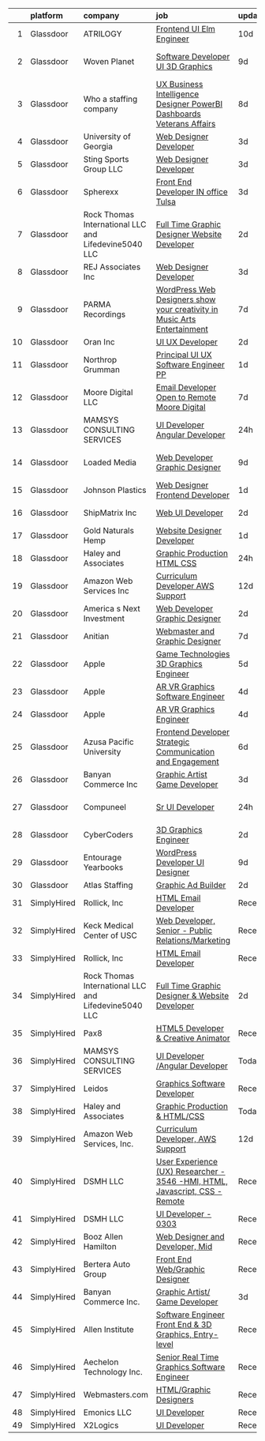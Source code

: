

|    | platform    | company                                              | job                                                                                                                                                                                                                                                                                                                                                                                                                                                                                                                                                                                                                                                                                                                                                                                                                                                                                                                                                                                                                                                                                                                                                                                                                                                                                                                                                           | update_time   | location                       |
|---:|:------------|:-----------------------------------------------------|:--------------------------------------------------------------------------------------------------------------------------------------------------------------------------------------------------------------------------------------------------------------------------------------------------------------------------------------------------------------------------------------------------------------------------------------------------------------------------------------------------------------------------------------------------------------------------------------------------------------------------------------------------------------------------------------------------------------------------------------------------------------------------------------------------------------------------------------------------------------------------------------------------------------------------------------------------------------------------------------------------------------------------------------------------------------------------------------------------------------------------------------------------------------------------------------------------------------------------------------------------------------------------------------------------------------------------------------------------------------|:--------------|:-------------------------------|
|  1 | Glassdoor   | ATRILOGY                                             | [Frontend   UI Elm Engineer](https://www.glassdoor.com/partner/jobListing.htm?pos=110&ao=1110586&s=58&guid=00000181b88ae41dbd586f4e1a5997cd&src=GD_JOB_AD&t=SR&vt=w&ea=1&cs=1_63b6e9bf&cb=1656658519423&jobListingId=1007951974151&cpc=01657B10174A43CF&jrtk=3-0-1g6s8lp28irnr801-1g6s8lp2p2beh000-68a92fa90fcbb848--6NYlbfkN0Coaqwr41TC2LgejnR7Utnytr6GYvK_E0y3WIq7ZdLRae9o-QpJIESlqP3qGLJFeU5dqe6N4gMCbDR-n3pXvhT98Mgxod8UQAAqLWEQreMdixZW2B1RD6nfE-sLKercspbsywCsncoq0A22johr5wHrPfrvYirmkD7Z-IhZUBpg9n0XvkQQuqYKp6cIBLnCcSzXUU1aV1gDOKfh5aDxRj34J4roQ0HpOAvmezBDmiWIUuBvcHaXWQ5KImVSZhHNJnDCUfp8tIv-MRNka9Rz5QoFIHUEYJhM3A43F8FSJXKAONSKKtZzazGChvPPuNErCrexXh8C_KfpF7OUhBC-764R396lQFYB2-lbIKhgzXC94aSfyx08WCZTJp5iL5G6V94OSsvQlYhQx1nNmHtoM2q6jlDfsYK3vqLHY_E7QD0uheVWCg9KwtwK5eYaEK4rOm2arzIEo_MmOZIh6IoHBL0FSQHyk8Ymip5yAAYjPqn1PFaErIzJyq1lzne21JMAultnV6XGV2l3FQ%3D%3D)                                                                                                                                                                                                                                                                                                                                                                                                                                                                             | 10d           | Remote                         |
|  2 | Glassdoor   | Woven Planet                                         | [Software Developer  UI 3D Graphics ](https://www.glassdoor.com/partner/jobListing.htm?pos=107&ao=1110586&s=58&guid=00000181b88ae41dbd586f4e1a5997cd&src=GD_JOB_AD&t=SR&vt=w&ea=1&cs=1_9e1f5a6a&cb=1656658519423&jobListingId=1007955687010&cpc=DF7064BA3070673B&jrtk=3-0-1g6s8lp28irnr801-1g6s8lp2p2beh000-da7d4409d741f80d--6NYlbfkN0DSgjPPcnEdvoK3uuxfISLALE6pB1FR7YSHOr_tSg5_QCn410VK5Ds4sai37YL-FnEhUvG6znOTbphGwngXcmoHQ9ABJRffHNWhLUdiDxUSHVTiGv3ojd4-sF3sJNM4xsyd01VO5GnQJyVvfpULynuHBxYqfojnCTSmBGCbjWQ81L1iddkWxQrTCbsYQ0oVZlW_g-ODxN-q1hvI0-1UGk5gUIioMYwpyzPrvsQjdEANHFvO3687ELIQQjFbSe46Mr1JdZv3zwKWvoArxX-hlkFgy_ZLlZ7P-gwUNjJ_byPlA5svEW9R6L_3xma5fJH0esOd7RbH3o20yIZ6S9hmzL9vSaADqooB64Hai_mV39dfuWpCzKFpj32tepzjaH65GqeU9KvkeFtixxEsmIalbbeIM7vfH0iUPLJxBcHxOccIj7z6zMK_HiKnvEnbYy1dIMVd9MS961Tsp7tzHlCMa9RQI9nJFK9mrNPMy-2JYHauO3G5qgJhQLC6iqzLuhhd88as-Yx6YfYLSWadHMXG9PEVORwgbq-jJiQFl3MJoxJ8_7w1e4ZOHL_trWdL4FHM0pityoQ_viqz2g%3D%3D)                                                                                                                                                                                                                                                                                                                                                                                                    | 9d            | San Francisco, CA              |
|  3 | Glassdoor   | Who    a staffing company                            | [UX Business Intelligence Designer  PowerBI Dashboards    Veterans Affairs](https://www.glassdoor.com/partner/jobListing.htm?pos=117&ao=1110586&s=58&guid=00000181b88ae41dbd586f4e1a5997cd&src=GD_JOB_AD&t=SR&vt=w&ea=1&cs=1_06b45792&cb=1656658519424&jobListingId=1007957371701&cpc=C4A69CCDBB3B9599&jrtk=3-0-1g6s8lp28irnr801-1g6s8lp2p2beh000-acb55621a247932b--6NYlbfkN0D8qe4D8speIWsVRs46h0m7IsudPd75aHHMzmLGJRCPyG-QMcvsiuXB6iu7s5abUKo0jjGWnmE987aW6ZMO3r4LdCGmJYSn4tbTK9DkTgkDTU5-wS5OsX2UlY4yfNhQkUXfNNreZNj8NOnLqnzbXXdAmBWUbTZHPRa1DAYDqDO74tasTuMec7s68fTLMX_s5ZQxH3JU8c1_KpLHoyeSDHT8o6J_RYt7j9wHe75362wkmUaRROuQihRqZ3bbtTS3VA5ze23V9i9qXhOfQAHf-7eLuaw9vhilTyTdNKILv8AZEnFyxEwCWH1ZN6O7nAykw57xeVvtX5hNp8wLsh8lsctwZZiZqz4KYrjvpH4jgxXSowiBJCVZvdQ9jJTwajI2AXOOL3Lo06xo8u46Rsq2RT6oPl8vnZ1XtXc1GwP7jsi8EUzIzP50ZlcfxBjKyG9VBl0AWFvi-QbKy7Riu3cO5p8S08ajnYJV3UMjkVVmnmBDsD7CpUH9Gu_0GnNvbmnQ86P3l6bo7bIRxH8lNzt56gjJUe71QdPlI6S1pB1nq4NlN6rLbjmuUef_NQ2UGtaodY8%3D)                                                                                                                                                                                                                                                                                                                                                                            | 8d            | Remote                         |
|  4 | Glassdoor   | University of Georgia                                | [Web Designer Developer](https://www.glassdoor.com/partner/jobListing.htm?pos=105&ao=1110586&s=58&guid=00000181b88ae41dbd586f4e1a5997cd&src=GD_JOB_AD&t=SR&vt=w&ea=1&cs=1_e1272306&cb=1656658519423&jobListingId=1007966573271&cpc=DF7064BA3070673B&jrtk=3-0-1g6s8lp28irnr801-1g6s8lp2p2beh000-e3c49035be86bb61--6NYlbfkN0DdLn5tXN_RiyJSiFodarGZFJKa8s6F6AK0THPBWp05McNH5sQAMcv2hHHUw23Dvy682i9Ugj4QjyYoJKmW5egHTZW7sKL4M03MLhhHXoE0YurYQ4zRbYAwXGhEz2rR3TcTW2d7wmVq0Tq_b28eCj9mRK3um4C4h0J14Pk64CenYkY8ibtFY1et0fwq-5J8LLWQazaF0YOVgZ50fqkKrmJCnvCx58ckRMi2YObd4tjT7WE_iDjqS5xYX7-ZeEFsRplH-cGeVUZvsLYPYMYSmcGO0BKES_-R2ECyGyWDECv3h1fZ_CmZwFg1ADxYUm8OaTIQvoh36mjPWPwNC185Xdb5vszQzfpUaDAoukcXVO1kGBm2qj51ACzZk75aGeQAN9yRk_F6Adb0Os-LY8ltFdjLQJX_4g1NEkv_RpjGrxtRXGvBg0mMwQTTgViRomwCqKC_pmhRLG4Xtwa8ux7T53oah3LCZFrG6HoUiog1LsF6XPP1d3xXkWOwK4xgzNLQs4pn4jhElunPfw%3D%3D)                                                                                                                                                                                                                                                                                                                                                                                                                                                                                 | 3d            | Athens, GA                     |
|  5 | Glassdoor   | Sting Sports Group  LLC                              | [Web Designer Developer](https://www.glassdoor.com/partner/jobListing.htm?pos=104&ao=1110586&s=58&guid=00000181b88ae41dbd586f4e1a5997cd&src=GD_JOB_AD&t=SR&vt=w&ea=1&cs=1_128462df&cb=1656658519422&jobListingId=1007965945473&cpc=B576E40E3A51D23B&jrtk=3-0-1g6s8lp28irnr801-1g6s8lp2p2beh000-7aa6ed2c7a1666f9--6NYlbfkN0CO3DEfAY9A68AIVwcxeRGvQUfeLcLgbZIyCfLEHxv2SZVKkquo_LQo712HIgkdXbJ-nyzvMI5zAVDDxnBB20dV19Pjqj4grMzYD55erRDGhyKWRc-5yL7nhPy2_nAEKeYIgowmybDNDjYvnbAiTZMHc0zKbFKNkRkOR4dQlsFasbfCPDHFXkQgfJvKytGSIu93JoV6_oRa5ZaY3S-dOFSUHTfh9oUGdiH41GE8eBja69zgD--sdpr4YQ_Pha48QbSsaOWV7rrIEE2A-a-9NyaIjaJWW8rYKa9sZiTQ8L870IQBQipvNo5NodhQOo4qX9lDXDNY3fnLiyWRsrV6ONklaIuUd41PXrrNln9aawGAJF5Cm2F7DL6ZIqT0dV9Zwl2LLwlnQ6AFLHAthMdGCzFqC9CxJXirmqJ5xBcT0JNZ9KTuBQu3S6gGK0Rkfxtf8gBy6eqGyNferjGEd1qf0RkIpgHUwUP1Yjua3ZrmL0n9ipSgAtBQeKFHdwoZWjzy8LA%3D)                                                                                                                                                                                                                                                                                                                                                                                                                                                                                               | 3d            | Addison, TX                    |
|  6 | Glassdoor   | Spherexx                                             | [Front End Developer  IN office Tulsa ](https://www.glassdoor.com/partner/jobListing.htm?pos=106&ao=1110586&s=58&guid=00000181b88ae41dbd586f4e1a5997cd&src=GD_JOB_AD&t=SR&vt=w&ea=1&cs=1_9b7b76ba&cb=1656658519423&jobListingId=1007967703895&cpc=9FFE37255B2C047E&jrtk=3-0-1g6s8lp28irnr801-1g6s8lp2p2beh000-5d316a317d99e572--6NYlbfkN0Ar-b2sXLjCP4QY-szYbWhNBx72unLQTg-omuslU3R7RiSpzM09c9Orffht-Gj-hnH_uTkfT51HQvYcLvXpnkArRfp0bPsP2LI5SsPyTMU-g-jlq0rLNG2PNa85R8osYqJV8ne3JWbfOEqCHmeQXuVLEv3uyCJ9x5vuz5BzQb5vs-2StGOZXrMMAaqkqFlZrxJqlHy-veCVmW9Dm9KkSn4GVdYESHKMsNlzbE8BgIsjDosOAL4S8-WmUxKHg53d1--lq4KhlTq-6npRinJGoEL9TniLHu2ryzYPxRYJH1A13rI1AL2mGPnOPXjp9DRM94MFvYR-lxtY_B4Od0y7JbdKmQ2t2Kx2NdMCyaurNF096aqlAvMZeXebo_RV7S7jT-8Tl62whzefESotvWjDut7yQnOXa1RGqWvn183aPtzhKZxMh2xzrIAb76F0jA6aqMB4WZipjXgvdfjZ2pu3EG0Ckzl7YOzl2T7VbBe7NoRfV5WJv6W66D57fyWMyScvkVY_vACMFMFMJpc72kBujmyFCg9s49dWzWbo-cY1ip6D3oIMewXKLA9hrOWKz9b5ca3bCAxxtZcPI4dsm-5Eu5c_Eha27cEc_SrhNSkDTnD2upRThWrIZMhvWqgnUdfx_mkJkpUG3Qq1L_IhRb_S_YLIjoDrSNPXRfF8_NN7M5bU5T0rf92DzpN7meKGB_WXULbN-KxjSVmEvNYGR5pzs61uCvY-DJQPfT97PAjnv7Y1rN0ssGdagFEm8KqfhHKj8499jW9Rl0DiQg%3D%3D)                                                                                                                                                                                                  | 3d            | Tulsa, OK                      |
|  7 | Glassdoor   | Rock Thomas International LLC and Lifedevine5040 LLC | [Full Time Graphic Designer   Website Developer](https://www.glassdoor.com/partner/jobListing.htm?pos=122&ao=1136043&s=58&guid=00000181b88ae41dbd586f4e1a5997cd&src=GD_JOB_AD&t=SR&vt=w&ea=1&cs=1_c8619986&cb=1656658519424&jobListingId=1007969293875&jrtk=3-0-1g6s8lp28irnr801-1g6s8lp2p2beh000-fd15af229bac0b59-)                                                                                                                                                                                                                                                                                                                                                                                                                                                                                                                                                                                                                                                                                                                                                                                                                                                                                                                                                                                                                                          | 2d            | Phoenix, AZ                    |
|  8 | Glassdoor   | REJ   Associates  Inc                                | [Web Designer Developer](https://www.glassdoor.com/partner/jobListing.htm?pos=109&ao=1110586&s=58&guid=00000181b88ae41dbd586f4e1a5997cd&src=GD_JOB_AD&t=SR&vt=w&ea=1&cs=1_e2293994&cb=1656658519423&jobListingId=1007966601344&cpc=444700D72F2ECBCE&jrtk=3-0-1g6s8lp28irnr801-1g6s8lp2p2beh000-f21f92c11f9636e7--6NYlbfkN0AF_bfm7gzr-f4HtFIOaurJ6VoJjpjfwwjpbPTStdJTja__rm5RFnvmIqP4IgP5Pe9LPH0Wvd-eNmh-svet7uxInj_bsQckp_AgRbUVHkU9u_v3es87Or_Ts7e6a_xbBrm9_L7GMw2LRBWHymCT5m1nvlXN4krY8lr_MJ5t1ZbAHoB0YuYPu8GwMPDW80K6MAt4ndFdWI6wcHtmylGxDRGg2-G01qe89r-ecQGMkUL47n4sKsccwLMdCVWD-P7jM_5DJaO2X6ObNmnaalcRB7HA3tpl25EroKLSbKiQZ2aIvAkGI5TyrP7t5cjuJ7YGWYiZ2SD4vjZ55FcnAJtq0SWm1VDjSb9_5gYZUKfjC2r7iHfa-LWSOBlY-3O-nuMkyC3v9cR385nuOfm8pA0ft0EGOAuZOYaAuLPIwfHTSfKbh_bNXBgXIpJWPP-akSdOywtZBBc8lN5_gau9pK5ql6KaQzc60Wkbp9wVXEDBb_FRMy-ThTZ5lz8YAUIcuUVtofE%3D)                                                                                                                                                                                                                                                                                                                                                                                                                                                                                               | 3d            | Maryland                       |
|  9 | Glassdoor   | PARMA Recordings                                     | [WordPress Web Designers  show your creativity in Music Arts Entertainment](https://www.glassdoor.com/partner/jobListing.htm?pos=112&ao=1110586&s=58&guid=00000181b88ae41dbd586f4e1a5997cd&src=GD_JOB_AD&t=SR&vt=w&ea=1&cs=1_888fe63c&cb=1656658519424&jobListingId=1007960095074&cpc=8795CF9063CD573D&jrtk=3-0-1g6s8lp28irnr801-1g6s8lp2p2beh000-a51dcf66eccc53eb--6NYlbfkN0BMd6i3W3qmAtDke4ZitYLMBEMpVvOQU_aO9JUqgRRkgwDvgaVV8jWDDkXv0s9VdhdFtp8vgpc7Xd14geBqCVRfeb-Zk2gFUWrnzfN3CO7_Kshg7e9lFPeLlS31PbWmaUmDuWqBwBaZIqP5E8OfSbZVpgw5zRAc4LpRHBRqxyh3tAhzUrHfLFIfhkH6S2Qey-bCYwkIMEeosDg_L2aoQysLOXTkX7d9pJRcLaduayRWiKz20ij0nVxNKKgpr2e8N92tStxuSMnzaXa_9kamwZQh0FwWx3sfiykSF_7qDJpi7EwJma7qjmsJ4uv9id-zPPUow07tgYkB1V85ea6u4UM7A6hOv-se4tKo-yfm7fsf6JNvwbnWevreNd5wT1Q2_HBS243OUv122jOH4JTNudhqKi5ysoDYGqf0w2-b-8jkv4zZbK2BBNmuOOqQhAwcrZUsec5es-LZ0CrbQm6XbDdO_6_msepFZxTK0Ttc2_yiTSsN0h3RkvpgI9iQqdvFYzmfa_qGMvwlspuZr-_qhi470syynp__TM10WfFZgGgFVIUHI6JUI1Bb)                                                                                                                                                                                                                                                                                                                                                                                          | 7d            | Remote                         |
| 10 | Glassdoor   | Oran Inc                                             | [UI UX Developer](https://www.glassdoor.com/partner/jobListing.htm?pos=123&ao=1136043&s=58&guid=00000181b88ae41dbd586f4e1a5997cd&src=GD_JOB_AD&t=SR&vt=w&ea=1&cs=1_2f4061c4&cb=1656658519424&jobListingId=1007968707326&jrtk=3-0-1g6s8lp28irnr801-1g6s8lp2p2beh000-eb787d74f9429648-)                                                                                                                                                                                                                                                                                                                                                                                                                                                                                                                                                                                                                                                                                                                                                                                                                                                                                                                                                                                                                                                                         | 2d            | Remote                         |
| 11 | Glassdoor   | Northrop Grumman                                     | [Principal UI UX Software Engineer  PP ](https://www.glassdoor.com/partner/jobListing.htm?pos=111&ao=1110586&s=58&guid=00000181b88ae41dbd586f4e1a5997cd&src=GD_JOB_AD&t=SR&vt=w&cs=1_d0e938a2&cb=1656658519423&jobListingId=1007971257364&cpc=61B26E8FEFFA679F&jrtk=3-0-1g6s8lp28irnr801-1g6s8lp2p2beh000-e667908ea1979c05--6NYlbfkN0DPf8Tf_oakpB62WadId2dzQiWExtALTi0lpCM--zHBL1trAzPQuAwgDIBcPqMXQ2klhziy7flcJfnvCwMdg14aT8tEON-HNUIj-K9q3svYQ9nEhCH67u0Nizb8sx-EPaISx02UnSOnADAwJRnuB_wHk75utx4lsoiLlZ0VCoPAsvE-v2rhhXNEyBXuBIM6POlwh84H60zVpjYmdBo9tnVSsmbFK3LvQZo4PbbGRSIBayR2WpI5S79a0FVDVFV7zsS3GHcfXklDiqGLZgjNnbwNCRh-SZ14shcok7-l6rfEOvL_mvylh_wFQ8RhHxY4TwdiBjvfkL0-KsnwWZ5XlM5aRFdJv_QmB5f714TU6QFOt0qj9X7HX_5N-MWbydKTnEPhIhNtPEkp1xFon9eWxhQgK3qCa4Rk-kX-ADIQgQkEvD4D_cJbds1beybZ14ZwW_PTRajpJ7K-TPccR-499JPkw44VSias0AA-1D5RLKMGNssniuRFf_MRBK65jjrA9z7mKrpjztbWrguV3h8kohXlr9ZRoKo9yp0la6Y2KfrKzYBY6QGSSKUXSufp6EhDj0FL1gdwwH0OmuxkOh6sr8XL3btS3O9pItSE-T6_j69mzUYY79IpI2uCXe8SZW0jPxj1dCtZ5GFkoEfh0OiaIS2hxNscWoOLvgeFlGinmr_Q9q5vqiKVziciOPmfMKGBX8-H3ZeEJwz-IYP0LtxUyXdU-W27_SUsyQy4JNioP6g1hwbUOu0Gijb-NqqOaqmzC14G40vazMkDcuxTUAY9_qfmS6cgBpABjkFQEiY5e-SWz3PYVWaQEzRDZ5OwlZrJ_VyhC2-Sn2RFRqYk42lzcE-zqx7yGLpZSDE%3D)                                                                                                                    | 1d            | Annapolis Junction, MD         |
| 12 | Glassdoor   | Moore Digital LLC                                    | [Email Developer  Open to Remote    Moore Digital](https://www.glassdoor.com/partner/jobListing.htm?pos=125&ao=1136043&s=58&guid=00000181b88ae41dbd586f4e1a5997cd&src=GD_JOB_AD&t=SR&vt=w&cs=1_34f213e9&cb=1656658519424&jobListingId=1007958671475&jrtk=3-0-1g6s8lp28irnr801-1g6s8lp2p2beh000-fd53c0a317222ee2-)                                                                                                                                                                                                                                                                                                                                                                                                                                                                                                                                                                                                                                                                                                                                                                                                                                                                                                                                                                                                                                             | 7d            | Lanham, MD                     |
| 13 | Glassdoor   | MAMSYS CONSULTING SERVICES                           | [UI Developer  Angular Developer](https://www.glassdoor.com/partner/jobListing.htm?pos=120&ao=1136043&s=58&guid=00000181b88ae41dbd586f4e1a5997cd&src=GD_JOB_AD&t=SR&vt=w&ea=1&cs=1_e0467345&cb=1656658519424&jobListingId=1007973099677&jrtk=3-0-1g6s8lp28irnr801-1g6s8lp2p2beh000-db1f558f5fd946af-)                                                                                                                                                                                                                                                                                                                                                                                                                                                                                                                                                                                                                                                                                                                                                                                                                                                                                                                                                                                                                                                         | 24h           | Remote                         |
| 14 | Glassdoor   | Loaded Media                                         | [Web Developer   Graphic Designer](https://www.glassdoor.com/partner/jobListing.htm?pos=126&ao=1136043&s=58&guid=00000181b88ae41dbd586f4e1a5997cd&src=GD_JOB_AD&t=SR&vt=w&ea=1&cs=1_ea952051&cb=1656658519424&jobListingId=1007954506967&jrtk=3-0-1g6s8lp28irnr801-1g6s8lp2p2beh000-d01cec0dabb94fcc-)                                                                                                                                                                                                                                                                                                                                                                                                                                                                                                                                                                                                                                                                                                                                                                                                                                                                                                                                                                                                                                                        | 9d            | West Hollywood, CA             |
| 15 | Glassdoor   | Johnson Plastics                                     | [Web Designer   Frontend Developer](https://www.glassdoor.com/partner/jobListing.htm?pos=108&ao=1110586&s=58&guid=00000181b88ae41dbd586f4e1a5997cd&src=GD_JOB_AD&t=SR&vt=w&ea=1&cs=1_90abaf7f&cb=1656658519423&jobListingId=1007970619173&cpc=FDA93C03AE7AED37&jrtk=3-0-1g6s8lp28irnr801-1g6s8lp2p2beh000-b1669279b77a73d6--6NYlbfkN0BxpP53ILL8GulLJ_NWfVzecCnjI9RptcsvEJd8wgfIdMiCYrY8isFU6RNoQGAHIrZ490JuHdakdZ_XywMj5RyFhNQz2bDuds8_vE3jlgaCeVADWE2EzENuT3Kl1f4FL1TQwScdVYosErEnXPL4g_bLYiv827fyt4FGLCROePbMPwRu51BILGX3N6gMFFmhYv8gC0Q1rDlenxmtT_CTjO5i8fe8DaX7FAx5jSqXJvGQmMnZFOOCqVcX4TGGCsFexGgIF8SyR9IznGAvTupgtgxwSBX8aNxJN163v2iBRH90gTHTyvcBl0DbenGl72_TBb2TCPIDtiehOhxTP16CUMJN5OCaDFZJ21AHImH5ezQZnf0jdopxh-e3FaOyBPMMm0fcyIJNr1qb81_wCmLtUvhI9qH8cIeiAN_deb53xp4MXDdcoDvViG0G7b4jonAr4Ip215fl2-RplxiYRmwd6ja1wfOthi8xhZysQF5qAQJ6NVJq5d47ZlILj1NepLFqONo%3D)                                                                                                                                                                                                                                                                                                                                                                                                                                                                                    | 1d            | Findlay, OH                    |
| 16 | Glassdoor   | ShipMatrix  Inc                                      | [Web UI Developer](https://www.glassdoor.com/partner/jobListing.htm?pos=103&ao=1110586&s=58&guid=00000181b88ae41dbd586f4e1a5997cd&src=GD_JOB_AD&t=SR&vt=w&ea=1&cs=1_608e5717&cb=1656658519422&jobListingId=1007968870254&cpc=AECEB822CA110EBC&jrtk=3-0-1g6s8lp28irnr801-1g6s8lp2p2beh000-924fb4dbaa3a8d03--6NYlbfkN0DfhRLDY5E7BVY3xhBTAobuSaZ3WR2SqAJ-w4NHeQGDZ5-qCH-7Fb5kOPeKnefxrBeEmjDoS5MqNCKV-VhCLRI1Y92tyhK2mKbJ04gWByCnTafV7yeEquKDKhIw4VEaidx6yw2PFVd1L8vwKVhg-shhE8QKY7wcez-PsV6cmZwn60eQrpiq-g_sSGWqnYZNn_lTWot58RgWUL_D1iS5UxYEcGg5BPfNilhnESJDzTCU1WbRb_MrAEoXllbPQ7dEJq_4g_wrBvdx76a1gZEL6fcCmCf4hR0_8xztR8t-EmiscwecAgGFwUxbWQWBsxXX5svbrdFdtS20UXGduJecCgJ4bqRvw0PVi8N8XBku8YpjrWun9ak8-CPEwokb8XQYPLuaLYvE6HhAoi078n-_14i_ZS6Eyu4bHftSJogf20Ee3bD_HLm6-pQDqbuL0h5i9_YxVkO3SXQUV92ZL7JZxnEewjBqRL3nVpsTwWPZDIa4AmUpdHAVek5vkBRrazlauMGGD06R2oq5Dg%3D%3D)                                                                                                                                                                                                                                                                                                                                                                                                                                                                                       | 2d            | Cranberry Twp, PA              |
| 17 | Glassdoor   | Gold Naturals Hemp                                   | [Website Designer Developer](https://www.glassdoor.com/partner/jobListing.htm?pos=124&ao=1136043&s=58&guid=00000181b88ae41dbd586f4e1a5997cd&src=GD_JOB_AD&t=SR&vt=w&ea=1&cs=1_dc0a11b9&cb=1656658519424&jobListingId=1007970947546&jrtk=3-0-1g6s8lp28irnr801-1g6s8lp2p2beh000-d1b3ad55563907bc-)                                                                                                                                                                                                                                                                                                                                                                                                                                                                                                                                                                                                                                                                                                                                                                                                                                                                                                                                                                                                                                                              | 1d            | Provo, UT                      |
| 18 | Glassdoor   | Haley and Associates                                 | [Graphic Production   HTML CSS](https://www.glassdoor.com/partner/jobListing.htm?pos=102&ao=1110586&s=58&guid=00000181b88ae41dbd586f4e1a5997cd&src=GD_JOB_AD&t=SR&vt=w&ea=1&cs=1_e3935989&cb=1656658519421&jobListingId=1007973815740&cpc=6FC5BA77C9A4CD78&jrtk=3-0-1g6s8lp28irnr801-1g6s8lp2p2beh000-d7d8b1653f6f8c0d--6NYlbfkN0CEF3ci81HO7wDRIHOCq2uAoNGDTog5IUCVxP_j2lKr3R5TtpBJxMblmu-YrgnBPHOaZk879X9jG2qMjB24ixLxMEQKIfndZp18r6M9YlFZVkKnNF5fjukHKLrK4eMzh-P_T7_rEK3fb8hfhr20xs9qeaR22LNq5KZKk6wR54Cuo0ZDoLK3VR0qv2HWkQUh7m3Y5MKJZPx1S-9jD4cbuz_IUOVeBFdFcL49UZa4-DQTtchO1ZEZ7_NNjkJLrGtvAfNlw3aeiPCUdjdR1lDmODfYT1UaDeSRx55xh1Bin0PfEJp_R56a4xSRigmq3YLKBZi6XyWXcyveRbMr-7fY3TCwisocpZy3AMs7gPx2xe5z0CpoVTsgGtUJU9VD3jw7BOq8aTrc8g7wlSxpxkOnyKGCGzQULmkL8IlzisNb_gy_-uhJ6duJtiBJhEoenwAo0pbZmHXPibnP9CTLisM7AH7OjnEVJhQmRiqSVvONM70qfcsFzVy_R6nJJoMhsaZ3WCM%3D)                                                                                                                                                                                                                                                                                                                                                                                                                                                                                        | 24h           | California                     |
| 19 | Glassdoor   | Amazon Web Services  Inc                             | [Curriculum Developer  AWS Support](https://www.glassdoor.com/partner/jobListing.htm?pos=121&ao=1136043&s=58&guid=00000181b88ae41dbd586f4e1a5997cd&src=GD_JOB_AD&t=SR&vt=w&cs=1_fd7659b6&cb=1656658519424&jobListingId=1007948569854&jrtk=3-0-1g6s8lp28irnr801-1g6s8lp2p2beh000-babf0940e10045d2-)                                                                                                                                                                                                                                                                                                                                                                                                                                                                                                                                                                                                                                                                                                                                                                                                                                                                                                                                                                                                                                                            | 12d           | Remote                         |
| 20 | Glassdoor   | America s Next Investment                            | [Web Developer Graphic Designer](https://www.glassdoor.com/partner/jobListing.htm?pos=129&ao=1136043&s=58&guid=00000181b88ae41dbd586f4e1a5997cd&src=GD_JOB_AD&t=SR&vt=w&ea=1&cs=1_4b427996&cb=1656658519424&jobListingId=1007969052362&jrtk=3-0-1g6s8lp28irnr801-1g6s8lp2p2beh000-15293c02f9839a60-)                                                                                                                                                                                                                                                                                                                                                                                                                                                                                                                                                                                                                                                                                                                                                                                                                                                                                                                                                                                                                                                          | 2d            | Woodland Hills, CA             |
| 21 | Glassdoor   | Anitian                                              | [Webmaster and Graphic Designer](https://www.glassdoor.com/partner/jobListing.htm?pos=119&ao=1136043&s=58&guid=00000181b88ae41dbd586f4e1a5997cd&src=GD_JOB_AD&t=SR&vt=w&cs=1_b4356d35&cb=1656658519424&jobListingId=1007960814071&jrtk=3-0-1g6s8lp28irnr801-1g6s8lp2p2beh000-29680cf3a4975830-)                                                                                                                                                                                                                                                                                                                                                                                                                                                                                                                                                                                                                                                                                                                                                                                                                                                                                                                                                                                                                                                               | 7d            | Beaverton, OR                  |
| 22 | Glassdoor   | Apple                                                | [Game Technologies 3D Graphics Engineer](https://www.glassdoor.com/partner/jobListing.htm?pos=114&ao=1110586&s=58&guid=00000181b88ae41dbd586f4e1a5997cd&src=GD_JOB_AD&t=SR&vt=w&cs=1_b166e120&cb=1656658519424&jobListingId=1007963574622&cpc=654405A9B1E0A9F5&jrtk=3-0-1g6s8lp28irnr801-1g6s8lp2p2beh000-b26b9f2028e1d52b--6NYlbfkN0BvKrLyj5gPmtZO9T8euul8TCxuuKNOtzRJOomxnwSEodTz2Bc-sPZlADHp0xxmf8VmF_S-P0Ctzy4qWN3wxF51zBYH8iv5Bwc_PEIuo1glknW0x5WIvAYtTrxDLotyXeh63BCG8xRLtAe_beDd60UVoxOL0QwFqreIjpILypxP0-MD4LHULLtqcr77eyyZgfXUheUAFZicZ2-fCwozfgiKY9wNDC7RmRu35GszvnffN3SfrSxuNVvmmVHFd0bQMMi4cyvQfB3ctBu7w4CJjgOSXHZzCgBqc3n1wEBBbd81TKzCyPhZEE1jkMTsn5zOcPrbRgVQikiZNXgMtm1JBjkUiFDv8rwOkHYwy-_XSi4ftOON0s4DDloM2jcKiNL653yyauYwZdvprsrcRyG-aft6VBIdpTyMi37tMuf80IboUwIXapWx2kz_I8l3hYfM0P3low7YxfzzxbXpNxEfz-GM7-fQarKJnOmXseODBmXxvPDvurZQ1RstiNFOLoNU1iTCGv5N_ffa6xxUV__3RfoW9RAyScYpodP59n2JuwiK4N99DLH9RVVa9d_5t68nTLZzfYnK6aZtMXCYPb_AOQ_VJ8EC_Hqa2l5iGodA8uLnvbDLSwUmbLXWgUrlsx1e7Mdc_DQzqVHocCtJ6lNFcxdL1Q2tqYJC_wodkqAwVzKnF5hI7ptEX_1TBVqDMMUzhZ6B6sbeK6aHAgwnZR2iGIrUNtkmTLI6TGDzgTfuRuf6qQlyhaDi9CeGlMmqRjz5Ca7LRludC197OBXwfl6LeFYxRRYCG1ZML4kIdAlpElAkZ4Mjm6FyW8D4PHJMgr3ZrYTVkwXYEWr-_JeewWGccHVTks4TPlUbUHZiqqH4E5mIXdM2ZBROho36Z--NLA9Z3ZoDEHVukgGdN3doixL5z1-c_3pXlNkqUHhxnRm7LIhvL3MRaSov1RfdQM_34MW9K9mq2D6cF6KmacpWc2_qy7y4)  | 5d            | Austin, TX                     |
| 23 | Glassdoor   | Apple                                                | [AR VR Graphics Software Engineer](https://www.glassdoor.com/partner/jobListing.htm?pos=113&ao=1110586&s=58&guid=00000181b88ae41dbd586f4e1a5997cd&src=GD_JOB_AD&t=SR&vt=w&cs=1_e903b09c&cb=1656658519423&jobListingId=1007965233513&cpc=6FC5BA77C9A4CD78&jrtk=3-0-1g6s8lp28irnr801-1g6s8lp2p2beh000-0217a427647ba1c9--6NYlbfkN0BvKrLyj5gPmtZO9T8euul8TCxuuKNOtzRJOomxnwSEodTz2Bc-sPZl1dBMH13w-jMnq0xDYSC5ablU7STCbpWyeYD3Rch8ndQBqnTL7dlTUWwz_hKbnT-i4kry6FsMIcDW32xw7DggFUfObf6oMb-IPnwrt2p1YBZ-zE0y-16P0Y7d_a2_oa2m7GbyMX8G8Fc4JQlKkezoH_Rltr2GGgOe_DndDHKIwvMrztqMlaYSFH9aVBBhvFYVmAgd3acsv5KaxqppfDncQxKf_uAYJc1LXwwIWaP5pvO49e7-g7bG945bC6yPHFC0tHdztoNBteh2tszoAf5XyAJAPdmgN1yp12zaCfgau-gF7hchZ0Zmua-poPO9TkEsZL9S_AeufA5vIjSy3dvsFx2Q6Tf8oavB5DIcFMaMt27V9_6ZabyYekkYRIjd9vLnUTk4QBhLs2FZa0JTIbh3Wap42TqR-bzjxFWYgdtuYSzfWCjEJyNSyoNVy_LXkXo_993jU0a7MRoD79XxYXHvlE8V9T6E0u7KX66rt-yJWHwIk-oEL34tmUKe1GjO94_Q2EYDCAkJphgEsX8ur6_HP4-OTp7_L6f407vfUz0kge0blwYA6odAqn7tumkPtVQoPCtuqhbAfXQw2tlB2JKcc_1t5AfIi668oeyXp1HLHG10nULr1RjpiV6_RAEijX6GnZ5IV7Ad2BABlcQ3QxzKRROxhDSPh3O8cmqZoh3ClK4Fpn_Z-bYU_U7nckUhQLGuSdUEQbvDJEr8upoEOaGiZ6dR5NOwf85mIF-ZEMRzaa5GM3LWZuCbvYMtG-uj4oGA8axE88ngWImP9526uJB-XRWyu-Aj8mBq9HKezSsHXb8efDEKXEpyFIme6ZuKiBjv5R_cmur5OM3Z8fNY-T-X5Ls7rzbjpwQrU6Atsr70ACQGJ5IEXPWDls-_2QjRstPfIF6w3t_nSaPmRUNJkoR5fe0STxm5nISk)        | 4d            | Seattle, WA                    |
| 24 | Glassdoor   | Apple                                                | [AR VR Graphics Engineer](https://www.glassdoor.com/partner/jobListing.htm?pos=116&ao=1110586&s=58&guid=00000181b88ae41dbd586f4e1a5997cd&src=GD_JOB_AD&t=SR&vt=w&cs=1_36e006b4&cb=1656658519424&jobListingId=1007965233511&cpc=AC285F3A3ECA6BB0&jrtk=3-0-1g6s8lp28irnr801-1g6s8lp2p2beh000-f6f0af2c6616c61c--6NYlbfkN0BvKrLyj5gPmtZO9T8euul8TCxuuKNOtzRJOomxnwSEodTz2Bc-sPZlbtkML8D-m4rgwDOQs48OFvFoSB_bm50k3BcUh_ABMabDllznJNkDE1Q0SGj4f5K6gHiu94c1ZaqT6D8Dr1tagQtTJ9XDmGMPeGWAVEr0wx1cPDP9p8USGwD9UGUir1i2MfjJwVFnXFmuCW5HDLrVF6jnwQfAAFjV6ZDYu4Y6ImRWe1fTtfRQ4StQw01qrrYgFoQvBKKbVn_V-O2gmWe6LB7mh5G-H0X0nzZYTKNrenrfRp_wXPK-ClpzoQpU4nVTVAcQVGnrMuZQgjpBygaJV-vvP60YDHQspiIpzWcBGXeaoaXcUzj_2UwwbH0Sj6MnhV6CJiOWKmBoUp3L2qeJcWj9-_46r9JLTelLva1Mbd7dX__bAk_NBqKUGhYYWvO1qOOXig3uOVPV7206kd80ndVZOk1OyVZEQ3c9JO2fmF2HPrnrAkgwsCZls9n2w3D5T8OSlpjUcJSe0vnP9JLtP_GpW2i3WsxPDk3wiIbRutIQH31D1pt8C-jY428eIryJjtoQquTzd_nYCfr1sIMY5lEF9QUmGGgZvHeDf9NSd6ouZB4zCi9H8ILB7xR7nmDl_C0wqtQP99KShwwdjIpYW6xSOJNCAfgDEwawmp8kfNkshDNp4Os5uqSxoOJ_1AXV6McT3tvR2poZ6losVw5j_XL3CuyGBluMHSbhrqtPc7VxFzZnaqL7_PvacOLtuQ2GZ4MHcZGAff90w6g_FNt6HIWEaXrKPvZ94l15_RHPupkgLlvrmBWJV60jRz1319MGb6dGtlGTymI-A0AFjGp2v8AbdSO54AMjfLi1dtrOtl_9bYbIzVoFLPIf3tYeBZN1NIptJ5CRqIoibVrrCMFeL4IpNN1U85NzCKi550GqNQ-CM4yGulWn7t_U0NwkX1ubr31oP7eKpFE%3D)                                   | 4d            | Boulder, CO                    |
| 25 | Glassdoor   | Azusa Pacific University                             | [Frontend Developer   Strategic Communication and Engagement](https://www.glassdoor.com/partner/jobListing.htm?pos=127&ao=1136043&s=58&guid=00000181b88ae41dbd586f4e1a5997cd&src=GD_JOB_AD&t=SR&vt=w&cs=1_0d941288&cb=1656658519424&jobListingId=1007962803906&jrtk=3-0-1g6s8lp28irnr801-1g6s8lp2p2beh000-a608394e02ad6419-)                                                                                                                                                                                                                                                                                                                                                                                                                                                                                                                                                                                                                                                                                                                                                                                                                                                                                                                                                                                                                                  | 6d            | Azusa, CA                      |
| 26 | Glassdoor   | Banyan Commerce Inc                                  | [Graphic Artist  Game Developer](https://www.glassdoor.com/partner/jobListing.htm?pos=101&ao=1110586&s=58&guid=00000181b88ae41dbd586f4e1a5997cd&src=GD_JOB_AD&t=SR&vt=w&ea=1&cs=1_70bad781&cb=1656658519420&jobListingId=1007966212509&cpc=D39918EEEC7506B0&jrtk=3-0-1g6s8lp28irnr801-1g6s8lp2p2beh000-197112c6e9a1d03a--6NYlbfkN0AJ9YajiwAf1_6xm8q8dI6Igxc08os5d78_r09uaRSAcwDDgENtzZlxIlgk5fZjk8b79_cvS0WPZXWA0PDif8QNjHVJWJ1bgmPXMRZRJN5Fx6aA07oco2YrbnfK_Y3t74HhDjPSMiooXeCJjtqQHEKI3sRU6U3ANILjFi8teRAqs0OBy6B1j9HqNJYR5DHVCQ8EjgxmVFi40oVV1Ba71JLPatJU0W3P7bRLVRXEK4RYZb2jxEOG74x2SRlbUguiO0alzR8XDU8ue-Nt4mOxekGpj4rFWX9mdzdDFZlcTdWi4QP-TGsQT--TDb3O32khKDX-nvLOh4O4V7TK0Gjvk-f7XC9NElkXEOJexGkkfYM9aGjFs8X96k0xch9Afsiw8qxJYMYB6thE8SJqa5Ak6S14XW6H8oIZfFR4oTUbxTNvddFdhKNVejkgl31KsWMjMV7QlSfu_Dh1SJcS1oThx3IzBIswhlPG7ePBS06cAkEMK3_aHDbb6YEvZORAQe9R3XdkGA3as7Xu_A%3D%3D)                                                                                                                                                                                                                                                                                                                                                                                                                                                                         | 3d            | Pompano Beach, FL              |
| 27 | Glassdoor   | Compuneel                                            | [Sr  UI Developer](https://www.glassdoor.com/partner/jobListing.htm?pos=128&ao=1136043&s=58&guid=00000181b88ae41dbd586f4e1a5997cd&src=GD_JOB_AD&t=SR&vt=w&ea=1&cs=1_f6892c74&cb=1656658519424&jobListingId=1007973584012&jrtk=3-0-1g6s8lp28irnr801-1g6s8lp2p2beh000-ccfa657cb04a900f-)                                                                                                                                                                                                                                                                                                                                                                                                                                                                                                                                                                                                                                                                                                                                                                                                                                                                                                                                                                                                                                                                        | 24h           | San Francisco, CA              |
| 28 | Glassdoor   | CyberCoders                                          | [3D Graphics Engineer](https://www.glassdoor.com/partner/jobListing.htm?pos=118&ao=1110586&s=58&guid=00000181b88ae41dbd586f4e1a5997cd&src=GD_JOB_AD&t=SR&vt=w&ea=1&cs=1_c905de61&cb=1656658519424&jobListingId=1007969018244&cpc=2CAED5C921A5F994&jrtk=3-0-1g6s8lp28irnr801-1g6s8lp2p2beh000-54aba72dd70cd977--6NYlbfkN0CpFJQzrgRR8WqXWK1qKKEqALWJw739KlKqr2H-MSI4eoBlI4EFrmor2FYZMP3muM1Mcqu8sVXnn-bavEyLKzL3adRSVAmW376HPB7yqNdeA-12r-Mq64e3WEjZZ3inu8l5kYcvDAij3tYYWA2bGAuoyQp1VztUQIO6rmlbLO8QwrzdS_i4lbaiWncB2Rks-hAjw670p9MPfp0iuXL_RiiwRBY6MVB7Mne0z5rUoN_XNSV7VxhtkS_4ika8lQP9-fJ5udDx1aNGey1hvUVf7pxXnL2D0f_-D17x1T_0yRKiHh_FAyVWmzgadC2zqXHJ0B-XfGwpVvv3KY2FV10Suc-nVYVUVa5WjIQglhQhmJkuNDcdluAwFNPDXPS6pioZLee0Y84xVMf6YsVCnemjkWrCy5GQMWdeuU67ONpMI6DW2MobrvIFUzXtflITzk4Ndf-qpJH7n9dpwdrnVOmo4xSzoRMGLp0xySZ09TIKfqIcGx4TjYBUKtTSOQpbyMZmmr8kCd3jZuDHCJZItSwt0pQvVY---90g5hVaWQX59wVZ3zkvXqSLT_bZuU-f_5A-I-zPLe4_O2vtVm57wb39Bj21uxmm7fe9vgbk5qH6DtAcBODE4Lw7jXpCoiqW11xPhMTKmU4lf2lYLLEdnRIshRC1HuOdTNXsnACmL0oLHF0M1L3t_VztOtoU64lOw481K1Gm64GeKKNLbcU3cAPaKkMvUUosVvy6Gey781opkAlWx8IQ1zyZrAgWTbBgxLj6M5aELWx6rKXbeKMrO87-Ph2F2Tq4Y4hMckju1WC7ieSm-mX8XAGNxXZQXSMAzMuI9HSXKiNxsheRYG_9c0S_Vqu8ppEY18d4bOEFmELW0tkLmly-1u5qdDx8f_TemsLbEUMoXmp7m_TR6BFUKQ2OwGaDeHCEMm46qitWSJkQcYit8Lhcd3FZYUCUHVDaXjZAS2UzlshBI7QZOeM8l4C1fK1dRwRD04i54HU%3D) | 2d            | Redwood City, CA               |
| 29 | Glassdoor   | Entourage Yearbooks                                  | [WordPress Developer   UI Designer](https://www.glassdoor.com/partner/jobListing.htm?pos=130&ao=1136043&s=58&guid=00000181b88ae41dbd586f4e1a5997cd&src=GD_JOB_AD&t=SR&vt=w&ea=1&cs=1_4562ddc4&cb=1656658519424&jobListingId=1007954498121&jrtk=3-0-1g6s8lp28irnr801-1g6s8lp2p2beh000-359ea536a07ca557-)                                                                                                                                                                                                                                                                                                                                                                                                                                                                                                                                                                                                                                                                                                                                                                                                                                                                                                                                                                                                                                                       | 9d            | Princeton Junction, Mercer, NJ |
| 30 | Glassdoor   | Atlas Staffing                                       | [Graphic Ad Builder](https://www.glassdoor.com/partner/jobListing.htm?pos=115&ao=1110586&s=58&guid=00000181b88ae41dbd586f4e1a5997cd&src=GD_JOB_AD&t=SR&vt=w&ea=1&cs=1_6561d41f&cb=1656658519424&jobListingId=1007968513295&cpc=FA84DF7EA1EC2398&jrtk=3-0-1g6s8lp28irnr801-1g6s8lp2p2beh000-11c974c721e5e490--6NYlbfkN0CeLFAsULLhH0_ina76aVyMvKfUXDe-XGjHzwH1tIT6X9vXuPQV95L5oS-GN_E2U7bhi7v0mGrx6e5kBbRv9y8XLNrVH-EJHZtoaYQ2HIqFwOquS0eNzrRT80vMKuKSaZKEd81UQGbMvU3xoif0VJ2ZM-H4LmmwjoRNlW7FInYPy7Bg5Z-B3WsiGHONi_2WdQ7GkRzWgqHIAN1lEUs7TrjlzW8RoL0mZOCB3VhF398A2463KcbovIKtkBryCzz-EKLabb653Q3afAx7cKd3Q6cr_xIJ-6N6pkUXai-INrqHYc61GFiPQeK2ZOoeCmCnZGoMuC-7hbXiK0h2DewuYupKNqVponM2qv3TW68ZaP2Md_ks2d3kenRvJSze7K7Nl_eeCwmf_QLFqmLc9DEw1oRWWgoJEdD0ozT2sLB9pmkdgQggbvrAdvpxuBLTvve-uXinrZrA9yDtnG7Ga7-lAIcyPzjiYQ1rtNx3m-0f044e4aufvV-iYej43b7YEbCoFC8%3D)                                                                                                                                                                                                                                                                                                                                                                                                                                                                                                   | 2d            | Boise, ID                      |
| 31 | SimplyHired | Rollick, Inc                                         | [HTML Email Developer](https://www.simplyhired.com/job/XOBvr-FPlcbrKDU6fwn7cySQFiXUBT59WK26gB6UhBDl1ROl_YjQ4g?q=graphic+developer)                                                                                                                                                                                                                                                                                                                                                                                                                                                                                                                                                                                                                                                                                                                                                                                                                                                                                                                                                                                                                                                                                                                                                                                                                            | Recently      | Remote                         |
| 32 | SimplyHired | Keck Medical Center of USC                           | [Web Developer, Senior - Public Relations/Marketing](https://www.simplyhired.com/job/50iSNN2DnpDsyYzwzL4ZDPKiTPZUfrEof14jLYGzZ4qtIwED_hW2nQ?q=graphic+developer)                                                                                                                                                                                                                                                                                                                                                                                                                                                                                                                                                                                                                                                                                                                                                                                                                                                                                                                                                                                                                                                                                                                                                                                              | Recently      | Los Angeles, CA                |
| 33 | SimplyHired | Rollick, Inc                                         | [HTML Email Developer](https://www.simplyhired.com/job/XOBvr-FPlcbrKDU6fwn7cySQFiXUBT59WK26gB6UhBDl1ROl_YjQ4g?q=graphic+developer)                                                                                                                                                                                                                                                                                                                                                                                                                                                                                                                                                                                                                                                                                                                                                                                                                                                                                                                                                                                                                                                                                                                                                                                                                            | Recently      | Remote                         |
| 34 | SimplyHired | Rock Thomas International LLC and Lifedevine5040 LLC | [Full Time Graphic Designer & Website Developer](https://www.simplyhired.com/job/Vb3fDQ7-qsZn7_2XacWsaomusZQ-m7PW2-kDmu9m99nclW5rEX1XWA?q=graphic+developer)                                                                                                                                                                                                                                                                                                                                                                                                                                                                                                                                                                                                                                                                                                                                                                                                                                                                                                                                                                                                                                                                                                                                                                                                  | 2d            | Phoenix, AZ                    |
| 35 | SimplyHired | Pax8                                                 | [HTML5 Developer & Creative Animator](https://www.simplyhired.com/job/DcI9boA9QAGhvEhJ0nrKDcXbjJdV-Xc9RNA8XU8-WgXmrk0-CIjjnA?q=graphic+developer)                                                                                                                                                                                                                                                                                                                                                                                                                                                                                                                                                                                                                                                                                                                                                                                                                                                                                                                                                                                                                                                                                                                                                                                                             | Recently      | Denver, CO                     |
| 36 | SimplyHired | MAMSYS CONSULTING SERVICES                           | [UI Developer /Angular Developer](https://www.simplyhired.com/job/cSDZ8iQLIRR0vCkg9DZYsw8pUJGieHJxmgv9vdltwq1tfoh8AzM1xw?q=graphic+developer)                                                                                                                                                                                                                                                                                                                                                                                                                                                                                                                                                                                                                                                                                                                                                                                                                                                                                                                                                                                                                                                                                                                                                                                                                 | Today         | Remote                         |
| 37 | SimplyHired | Leidos                                               | [Graphics Software Developer](https://www.simplyhired.com/job/MZQekYU4J-Xwjj440WabJDUx76-UIhZYKKmrmxS2F0qtYJ1Auqoo2w?q=graphic+developer)                                                                                                                                                                                                                                                                                                                                                                                                                                                                                                                                                                                                                                                                                                                                                                                                                                                                                                                                                                                                                                                                                                                                                                                                                     | Recently      | Bethesda, MD                   |
| 38 | SimplyHired | Haley and Associates                                 | [Graphic Production & HTML/CSS](https://www.simplyhired.com/job/fMHf5iNZ5T_epvd_-ZZ9LFJWJHBqweZeo8yaQJrL8xzXePpkcO_MVQ?q=graphic+developer)                                                                                                                                                                                                                                                                                                                                                                                                                                                                                                                                                                                                                                                                                                                                                                                                                                                                                                                                                                                                                                                                                                                                                                                                                   | Today         | California                     |
| 39 | SimplyHired | Amazon Web Services, Inc.                            | [Curriculum Developer, AWS Support](https://www.simplyhired.com/job/HK8u_W1s0Qj0XDr9nNnkhPX9sMTG6alrgg3-o7yRflu5mLBMl-pugg?q=graphic+developer)                                                                                                                                                                                                                                                                                                                                                                                                                                                                                                                                                                                                                                                                                                                                                                                                                                                                                                                                                                                                                                                                                                                                                                                                               | 12d           | Remote                         |
| 40 | SimplyHired | DSMH LLC                                             | [User Experience (UX) Researcher - 3546 -HMI, HTML, Javascript, CSS - Remote](https://www.simplyhired.com/job/6V0Hdz-sRwRkWGCnJ4vI4LDaYKZ9uXgPnC5Re59jpDLTTC64FfAhnQ?q=graphic+developer)                                                                                                                                                                                                                                                                                                                                                                                                                                                                                                                                                                                                                                                                                                                                                                                                                                                                                                                                                                                                                                                                                                                                                                     | Recently      | Remote                         |
| 41 | SimplyHired | DSMH LLC                                             | [UI Developer - 0303](https://www.simplyhired.com/job/5uYdSP7SsNGxK09_Ov6zNQhuxUKLX-oIXjlCgij6ADfw35AwOg5rvg?q=graphic+developer)                                                                                                                                                                                                                                                                                                                                                                                                                                                                                                                                                                                                                                                                                                                                                                                                                                                                                                                                                                                                                                                                                                                                                                                                                             | Recently      | Peoria, IL                     |
| 42 | SimplyHired | Booz Allen Hamilton                                  | [Web Designer and Developer, Mid](https://www.simplyhired.com/job/PigYfeI0PNHAOYxY_VeaJjOnzxRtVvmoUiHqBcO4sgiKo9qdIb-21Q?q=graphic+developer)                                                                                                                                                                                                                                                                                                                                                                                                                                                                                                                                                                                                                                                                                                                                                                                                                                                                                                                                                                                                                                                                                                                                                                                                                 | Recently      | McLean, VA                     |
| 43 | SimplyHired | Bertera Auto Group                                   | [Front End Web/Graphic Designer](https://www.simplyhired.com/job/UoHmf3PWPUcvpeJJyeUWMXOyfiqSiGnk_um5E1ECAcFdNGzGCiyBzA?q=graphic+developer)                                                                                                                                                                                                                                                                                                                                                                                                                                                                                                                                                                                                                                                                                                                                                                                                                                                                                                                                                                                                                                                                                                                                                                                                                  | Recently      | West Springfield, MA           |
| 44 | SimplyHired | Banyan Commerce Inc.                                 | [Graphic Artist/ Game Developer](https://www.simplyhired.com/job/VwjyPnwKl6eTP3NKXkqNf1K3VwLfAnQn-BHuTEdmR_MxUbpQm1wp4A?q=graphic+developer)                                                                                                                                                                                                                                                                                                                                                                                                                                                                                                                                                                                                                                                                                                                                                                                                                                                                                                                                                                                                                                                                                                                                                                                                                  | 3d            | Pompano Beach, FL              |
| 45 | SimplyHired | Allen Institute                                      | [Software Engineer Front End & 3D Graphics, Entry-level](https://www.simplyhired.com/job/ZabHtlUuQwZ8kX33pccTWeCMOJW8WepUYbkk171UNxnM4hHN-60m_Q?q=graphic+developer)                                                                                                                                                                                                                                                                                                                                                                                                                                                                                                                                                                                                                                                                                                                                                                                                                                                                                                                                                                                                                                                                                                                                                                                          | Recently      | Seattle, WA                    |
| 46 | SimplyHired | Aechelon Technology Inc.                             | [Senior Real Time Graphics Software Engineer](https://www.simplyhired.com/job/rcdIZu0u86YflWDJtkQswNVvTN3B-3L7qF5--HTYfTqZ6vl6sJ-lpA?q=graphic+developer)                                                                                                                                                                                                                                                                                                                                                                                                                                                                                                                                                                                                                                                                                                                                                                                                                                                                                                                                                                                                                                                                                                                                                                                                     | Recently      | Overland Park, KS              |
| 47 | SimplyHired | Webmasters.com                                       | [HTML/Graphic Designers](https://www.simplyhired.com/job/1S2ki1F2e97xk1bn0P3q05lu3BQ0Tpk7KwB7Zii_z8pQmxmAAOWD5g?q=graphic+developer)                                                                                                                                                                                                                                                                                                                                                                                                                                                                                                                                                                                                                                                                                                                                                                                                                                                                                                                                                                                                                                                                                                                                                                                                                          | Recently      | Tampa, FL                      |
| 48 | SimplyHired | Emonics LLC                                          | [UI Developer](https://www.simplyhired.com/job/hS07XqftIG3zEsqSfwDv6g1tq0W_Zl4rYB_BIBeB5Cwdlj9dmlbI3A?q=graphic+developer)                                                                                                                                                                                                                                                                                                                                                                                                                                                                                                                                                                                                                                                                                                                                                                                                                                                                                                                                                                                                                                                                                                                                                                                                                                    | Recently      | Remote                         |
| 49 | SimplyHired | X2Logics                                             | [UI Developer](https://www.simplyhired.com/job/K7e7k8DCr3xU0Za6gglqUSb8upBvvxxXPj9or0Do1zCdHLu7dosWWA?q=graphic+developer)                                                                                                                                                                                                                                                                                                                                                                                                                                                                                                                                                                                                                                                                                                                                                                                                                                                                                                                                                                                                                                                                                                                                                                                                                                    | Recently      | Remote                         |